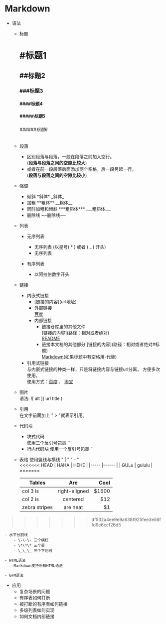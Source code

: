 # Markdown 
 - 语法
    - 标题  

      # #标题1   
      ## ##标题2  
      ### ###标题3  
      #### ####标题4  
      ##### #####标题5  
      ###### ######标题6  

    - 段落

      - 区别段落与段落，一般在段落之前加入空行。  
      (**段落与段落之间的空隙比较大**)  
      - 或者在前一段段落后面添加两个空格，后一段另起一行。  
      (**段落与段落之间的空隙比较小**)

    - 强调
     
      - 倾斜 \*斜体\* \_斜体\_
      - 加粗 \*\*粗体\*\* \_\_粗体\_\_
      - 同时加粗和倾斜 \*\*\*粗斜体\*\*\* \_\_\_粗斜体\_\_\_
      - 删除线 \~\~删除线\~\~  

    - 列表
        
        - 无序列表

             - 无序列表 (以星号( * ) 或者 ( _ ) 开头)
             - 无序列表

        - 有序列表
        
             - 以阿拉伯数字开头
        
    - 链接
      - 内嵌式链接
          * \[链接的内容\]\(url地址\)  
          * 外部链接  
            [百度](https://www.baidu.com)
          * 内部链接
              * 链接仓库里的其他文件  
                \[链接的内容\]\(路径：相对或者绝对\)  
                [README](README.md)
              * 链接本文档的其他部分
                \[链接的内容\]\(路径：相对或者绝对#标题\)  
                [Markdown](Markdown.md#markdown)(如果标题中有空格用-代替)
      - 引用式链接  
          与内嵌式链接的种类一样，只是将链接内容与链接url分离，
          方便多次使用。  
          使用方式：[百度] 、 [淘宝][别名]
          <!-- 以下部分可以放在任意地方,一般放在文章最后 -->
          [百度]: https://www.baidu.com  
          [别名]: htts://www.taobao.com


    - 图片  
      语法: \!\[ alt \]\( url title \)

    - 引用  
      在文字前面加上 " > "就表示引用。

    - 代码块
      - 块式代码  
        使用三个反引号包裹 \`\`\`
      - 行内代码块
        使用一个反引号包裹 \`

    - 表格
       使用竖线与横线 " | "  " - "  
<<<<<<< HEAD
       | HAHA | HEHE |
       |----- |------ |
       | GULu | gululu |
=======
       
       | Tables | Are | Cool |  
       | ------------- |:-------------:| -----:|  
       | col 3 is | right-aligned | $1600 |  
       | col 2 is | centered | $12 |  
       | zebra stripes | are neat | $1 |  
       
>>>>>>> df532a4ee9e9a638f925fee3e56ffd9e6ccf26d5

    - 水平分割线
        - \-\-\- 三个横杠
        - \*\*\* 三个星
        - \_\_\_ 三个下划线

    - HTML语法  
        Markdown支持所有HTML语法

    - GFM语法
        

 - 应用
    - 复杂场景的问题
    - 有序表如何打断
    - 被打断的有序表如何链接
    - 多级列表如何实现
    - 如何文档内部链接

